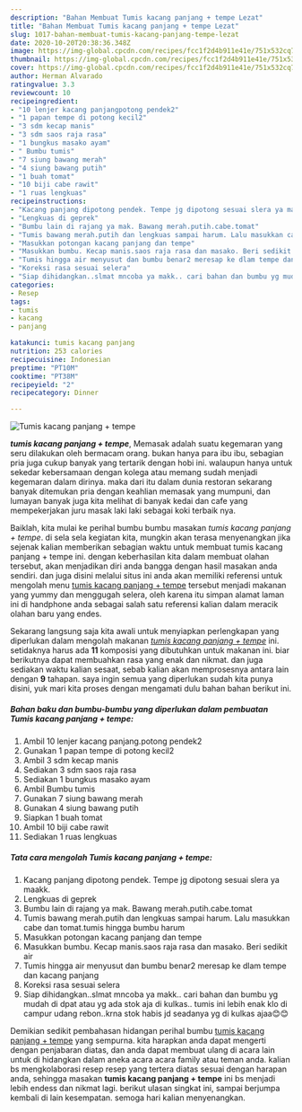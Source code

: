 ```yaml
---
description: "Bahan Membuat Tumis kacang panjang + tempe Lezat"
title: "Bahan Membuat Tumis kacang panjang + tempe Lezat"
slug: 1017-bahan-membuat-tumis-kacang-panjang-tempe-lezat
date: 2020-10-20T20:38:36.348Z
image: https://img-global.cpcdn.com/recipes/fcc1f2d4b911e41e/751x532cq70/tumis-kacang-panjang-tempe-foto-resep-utama.jpg
thumbnail: https://img-global.cpcdn.com/recipes/fcc1f2d4b911e41e/751x532cq70/tumis-kacang-panjang-tempe-foto-resep-utama.jpg
cover: https://img-global.cpcdn.com/recipes/fcc1f2d4b911e41e/751x532cq70/tumis-kacang-panjang-tempe-foto-resep-utama.jpg
author: Herman Alvarado
ratingvalue: 3.3
reviewcount: 10
recipeingredient:
- "10 lenjer kacang panjangpotong pendek2"
- "1 papan tempe di potong kecil2"
- "3 sdm kecap manis"
- "3 sdm saos raja rasa"
- "1 bungkus masako ayam"
- " Bumbu tumis"
- "7 siung bawang merah"
- "4 siung bawang putih"
- "1 buah tomat"
- "10 biji cabe rawit"
- "1 ruas lengkuas"
recipeinstructions:
- "Kacang panjang dipotong pendek. Tempe jg dipotong sesuai slera ya maakk."
- "Lengkuas di geprek"
- "Bumbu lain di rajang ya mak. Bawang merah.putih.cabe.tomat"
- "Tumis bawang merah.putih dan lengkuas sampai harum. Lalu masukkan cabe dan tomat.tumis hingga bumbu harum"
- "Masukkan potongan kacang panjang dan tempe"
- "Masukkan bumbu. Kecap manis.saos raja rasa dan masako. Beri sedikit air"
- "Tumis hingga air menyusut dan bumbu benar2 meresap ke dlam tempe dan kacang panjang"
- "Koreksi rasa sesuai selera"
- "Siap dihidangkan..slmat mncoba ya makk.. cari bahan dan bumbu yg mudah di dpat atau yg ada stok aja di kulkas.. tumis ini lebih enak klo di campur udang rebon..krna stok habis jd seadanya yg di kulkas ajaa😊😊"
categories:
- Resep
tags:
- tumis
- kacang
- panjang

katakunci: tumis kacang panjang 
nutrition: 253 calories
recipecuisine: Indonesian
preptime: "PT10M"
cooktime: "PT38M"
recipeyield: "2"
recipecategory: Dinner

---
```



![Tumis kacang panjang + tempe](https://img-global.cpcdn.com/recipes/fcc1f2d4b911e41e/751x532cq70/tumis-kacang-panjang-tempe-foto-resep-utama.jpg)

<b><i>tumis kacang panjang + tempe</i></b>, Memasak adalah suatu kegemaran yang seru dilakukan oleh bermacam orang. bukan hanya para ibu ibu, sebagian pria juga cukup banyak yang tertarik dengan hobi ini. walaupun hanya untuk sekedar kebersamaan dengan kolega atau memang sudah menjadi kegemaran dalam dirinya. maka dari itu dalam dunia restoran sekarang banyak ditemukan pria dengan keahlian memasak yang mumpuni, dan lumayan banyak juga kita melihat di banyak kedai dan cafe yang mempekerjakan juru masak laki laki sebagai koki terbaik nya.

Baiklah, kita mulai ke perihal bumbu bumbu masakan <i>tumis kacang panjang + tempe</i>. di sela sela kegiatan kita, mungkin akan terasa menyenangkan jika sejenak kalian memberikan sebagian waktu untuk membuat tumis kacang panjang + tempe ini. dengan keberhasilan kita dalam membuat olahan tersebut, akan menjadikan diri anda bangga dengan hasil masakan anda sendiri. dan juga disini melalui situs ini anda akan memiliki referensi untuk mengolah menu <u>tumis kacang panjang + tempe</u> tersebut menjadi makanan yang yummy dan menggugah selera, oleh karena itu simpan alamat laman ini di handphone anda sebagai salah satu referensi kalian dalam meracik olahan baru yang endes.




Sekarang langsung saja kita awali untuk menyiapkan perlengkapan yang diperlukan dalam mengolah makanan <u><i>tumis kacang panjang + tempe</i></u> ini. setidaknya harus ada <b>11</b> komposisi yang dibutuhkan untuk makanan ini. biar berikutnya dapat membuahkan rasa yang enak dan nikmat. dan juga sediakan waktu kalian sesaat, sebab kalian akan memprosesnya antara lain dengan <b>9</b> tahapan. saya ingin semua yang diperlukan sudah kita punya disini, yuk mari kita proses dengan mengamati dulu bahan bahan berikut ini.

<!--inarticleads1-->

##### Bahan baku dan bumbu-bumbu yang diperlukan dalam pembuatan Tumis kacang panjang + tempe:

1. Ambil 10 lenjer kacang panjang.potong pendek2
1. Gunakan 1 papan tempe di potong kecil2
1. Ambil 3 sdm kecap manis
1. Sediakan 3 sdm saos raja rasa
1. Sediakan 1 bungkus masako ayam
1. Ambil  Bumbu tumis
1. Gunakan 7 siung bawang merah
1. Gunakan 4 siung bawang putih
1. Siapkan 1 buah tomat
1. Ambil 10 biji cabe rawit
1. Sediakan 1 ruas lengkuas




<!--inarticleads2-->

##### Tata cara mengolah Tumis kacang panjang + tempe:

1. Kacang panjang dipotong pendek. Tempe jg dipotong sesuai slera ya maakk.
1. Lengkuas di geprek
1. Bumbu lain di rajang ya mak. Bawang merah.putih.cabe.tomat
1. Tumis bawang merah.putih dan lengkuas sampai harum. Lalu masukkan cabe dan tomat.tumis hingga bumbu harum
1. Masukkan potongan kacang panjang dan tempe
1. Masukkan bumbu. Kecap manis.saos raja rasa dan masako. Beri sedikit air
1. Tumis hingga air menyusut dan bumbu benar2 meresap ke dlam tempe dan kacang panjang
1. Koreksi rasa sesuai selera
1. Siap dihidangkan..slmat mncoba ya makk.. cari bahan dan bumbu yg mudah di dpat atau yg ada stok aja di kulkas.. tumis ini lebih enak klo di campur udang rebon..krna stok habis jd seadanya yg di kulkas ajaa😊😊




Demikian sedikit pembahasan hidangan perihal bumbu <u>tumis kacang panjang + tempe</u> yang sempurna. kita harapkan anda dapat mengerti dengan penjabaran diatas, dan anda dapat membuat ulang di acara lain untuk di hidangkan dalam aneka acara acara family atau teman anda. kalian bs mengkolaborasi resep resep yang tertera diatas sesuai dengan harapan anda, sehingga masakan <b>tumis kacang panjang + tempe</b> ini bs menjadi lebih endess dan nikmat lagi. berikut ulasan singkat ini, sampai berjumpa kembali di lain kesempatan. semoga hari kalian menyenangkan.
